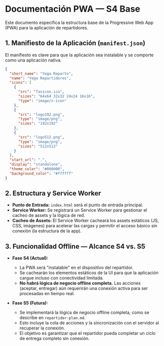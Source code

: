 # Documentación PWA — S4 Base

Este documento especifica la estructura base de la Progressive Web App (PWA) para la aplicación de repartidores.

## 1. Manifiesto de la Aplicación (`manifest.json`)

El manifiesto es clave para que la aplicación sea instalable y se comporte como una aplicación nativa.

```json
{
  "short_name": "Yega Reparto",
  "name": "Yega Repartidores",
  "icons": [
    {
      "src": "favicon.ico",
      "sizes": "64x64 32x32 24x24 16x16",
      "type": "image/x-icon"
    },
    {
      "src": "logo192.png",
      "type": "image/png",
      "sizes": "192x192"
    },
    {
      "src": "logo512.png",
      "type": "image/png",
      "sizes": "512x512"
    }
  ],
  "start_url": ".",
  "display": "standalone",
  "theme_color": "#000000",
  "background_color": "#ffffff"
}
```

## 2. Estructura y Service Worker

- **Punto de Entrada:** `index.html` será el punto de entrada principal.
- **Service Worker:** Se registrará un Service Worker para gestionar el cacheo de assets y la lógica de red.
- **Cacheo de Assets:** El Service Worker cacheará los assets estáticos (JS, CSS, imágenes) para acelerar las cargas y permitir el acceso básico sin conexión (la estructura de la app).

## 3. Funcionalidad Offline — Alcance S4 vs. S5

- **Fase S4 (Actual):**
  - La PWA será "instalable" en el dispositivo del repartidor.
  - Se cachearán los elementos estáticos de la UI para que la aplicación cargue incluso con conectividad limitada.
  - **No habrá lógica de negocio offline completa.** Las acciones (aceptar, entregar) aún requerirán una conexión activa para ser procesadas en tiempo real.

- **Fase S5 (Futura):**
  - Se implementará la lógica de negocio offline completa, como se describe en `repartidor-plan.md`.
  - Esto incluye la cola de acciones y la sincronización con el servidor al recuperar la conexión.
  - El objetivo es garantizar que el repartidor pueda completar un ciclo de entrega completo sin conexión.
